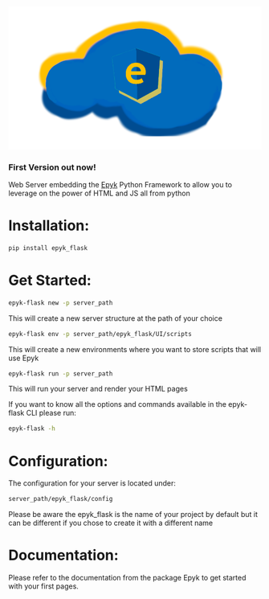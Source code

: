 
![](https://raw.githubusercontent.com/epykure/epyk-flask/master/epyk_flask/static/images/epyk-flask.PNG)

### First Version out now!

Web Server embedding the  [Epyk](https://pypi.org/project/epyk) Python Framework to allow you to leverage on the power of HTML and JS all from python

Installation:
==================

```bash
pip install epyk_flask
```


Get Started:
============

```bash
epyk-flask new -p server_path
```

This will create a new server structure at the path of your choice

```bash
epyk-flask env -p server_path/epyk_flask/UI/scripts
```

This will create a new environments where you want to store scripts that will use Epyk

```bash
epyk-flask run -p server_path
```

This will run your server and render your HTML pages

If you want to know all the options and commands available in the epyk-flask CLI please run:

```bash
epyk-flask -h
```

Configuration:
=================

The configuration for your server is located under:

```bash
server_path/epyk_flask/config
```

Please be aware the epyk_flask is the name of your project by default but it can be different if you chose to create it with a different name

Documentation:
==================

Please refer to the documentation from the package Epyk to get started with your first pages.


